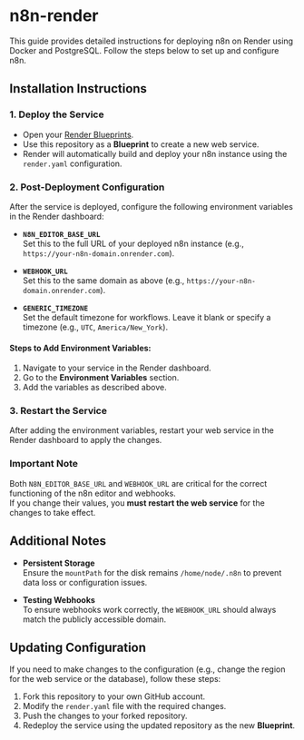 # n8n-render

This guide provides detailed instructions for deploying n8n on Render using Docker and PostgreSQL. Follow the steps below to set up and configure n8n.

## Installation Instructions

### 1. Deploy the Service
- Open your [Render Blueprints](https://dashboard.render.com/blueprints).
- Use this repository as a **Blueprint** to create a new web service.
- Render will automatically build and deploy your n8n instance using the `render.yaml` configuration.

### 2. Post-Deployment Configuration
After the service is deployed, configure the following environment variables in the Render dashboard:

- **`N8N_EDITOR_BASE_URL`**  
  Set this to the full URL of your deployed n8n instance (e.g., `https://your-n8n-domain.onrender.com`).

- **`WEBHOOK_URL`**  
  Set this to the same domain as above (e.g., `https://your-n8n-domain.onrender.com`).

- **`GENERIC_TIMEZONE`**  
  Set the default timezone for workflows. Leave it blank or specify a timezone (e.g., `UTC`, `America/New_York`).

#### Steps to Add Environment Variables:
1. Navigate to your service in the Render dashboard.
2. Go to the **Environment Variables** section.
3. Add the variables as described above.

### 3. Restart the Service
After adding the environment variables, restart your web service in the Render dashboard to apply the changes.

### Important Note
Both `N8N_EDITOR_BASE_URL` and `WEBHOOK_URL` are critical for the correct functioning of the n8n editor and webhooks.  
If you change their values, you **must restart the web service** for the changes to take effect.

## Additional Notes

- **Persistent Storage**  
  Ensure the `mountPath` for the disk remains `/home/node/.n8n` to prevent data loss or configuration issues.

- **Testing Webhooks**  
  To ensure webhooks work correctly, the `WEBHOOK_URL` should always match the publicly accessible domain.

## Updating Configuration
If you need to make changes to the configuration (e.g., change the region for the web service or the database), follow these steps:

1. Fork this repository to your own GitHub account.
2. Modify the `render.yaml` file with the required changes.
3. Push the changes to your forked repository.
4. Redeploy the service using the updated repository as the new **Blueprint**.
